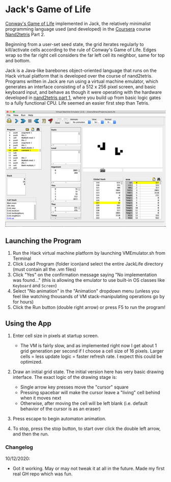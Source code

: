# Jack's Game of Life

[Conway's Game of Life](https://en.wikipedia.org/wiki/Conway%27s_Game_of_Life) implemented in Jack, the relatively minimalist programming language used (and developed) in the [Coursera](https://www.coursera.org/learn/nand2tetris2) course [Nand2tetris](https://www.nand2tetris.org) Part 2. 

Beginning from a user-set seed state, the grid iterates regularly to kill/activate cells according to the rule of Conway's Game of Life. Edges wrap so the far right cell considers the far left cell its neighbor, same for top and bottom.

Jack is a Java-like barebones object-oriented language that runs on the Hack virtual platform that is developed over the course of nand2tetris. Programs written in Jack are run using a virtual machine emulator, which generates an interface consisting of a 512 x 256 pixel screen, and basic keyboard input, and behave as though it were operating with the hardware developed in [nand2tetris part 1](https://www.coursera.org/learn/build-a-computer), where you build up from basic logic gates to a fully functional CPU. Life seemed an easier first step than Tetris.

![](./images/VMScreenshot.png)

## Launching the Program

1. Run the Hack virtual machine platform by launching VMEmulator&#46;sh from Terminal
2. Click Load Program (folder icon)and select the entire JackLife directory (must contain all the .vm files)
3. Click "Yes" on the confirmation message saying "No implementation was found..." (this is allowing the emulator to use built-in OS classes like `Keyboard` and `Screen`)
3. Select "No animation" in the "Animation" dropdown menu (unless you feel like watching thousands of VM stack-manipulating operations go by for hours)
4. Click the Run button (double right arrow) or press F5 to run the program!



## Using the App

1. Enter cell size in pixels at startup screen. 
   * The VM is fairly slow, and as implemented right now I get about 1 grid generation per second if I choose a cell size of 16 pixels. Larger cells = less update logic = faster refresh rate. I expect this could be optimized.
2. Draw an initial grid state. The initial version here has very basic drawing interface. The exact logic of the drawing stage is:

   * Single arrow key presses move the "cursor" square
   * Pressing spacebar will make the cursor leave a "living" cell behind when it moves next
   * Otherwise, after moving the cell will be left blank (i.e. default behavior of the cursor is as an eraser)
3. Press escape to begin automaton animation.
4. To stop, press the stop button, to start over click the double left arrow, and then the run.

### Changelog

10/12/2020:
* Got it working. May or may not tweak it at all in the future. Made my first real GH repo which was fun.
